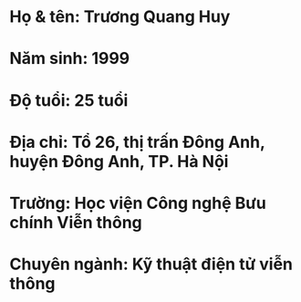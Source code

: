 # Họ & tên: Trương Quang Huy

# Năm sinh: 1999 

# Độ tuổi: 25 tuổi

# Địa chỉ: Tổ 26, thị trấn Đông Anh, huyện Đông Anh, TP. Hà Nội

# Trường: Học viện Công nghệ Bưu chính Viễn thông

# Chuyên ngành: Kỹ thuật điện tử viễn thông

